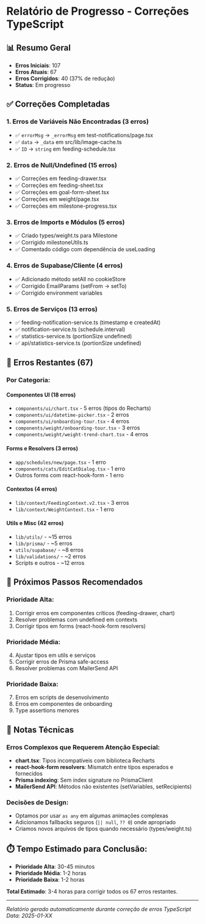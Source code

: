 # Relatório de Progresso - Correções TypeScript

## 📊 Resumo Geral

- **Erros Iniciais**: 107
- **Erros Atuais**: 67
- **Erros Corrigidos**: 40 (37% de redução)
- **Status**: Em progresso

## ✅ Correções Completadas

### 1. Erros de Variáveis Não Encontradas (3 erros)
- ✅ `errorMsg` → `_errorMsg` em test-notifications/page.tsx
- ✅ `data` → `_data` em src/lib/image-cache.ts
- ✅ `ID` → `string` em feeding-schedule.tsx

### 2. Erros de Null/Undefined (15 erros)
- ✅ Correções em feeding-drawer.tsx
- ✅ Correções em feeding-sheet.tsx
- ✅ Correções em goal-form-sheet.tsx
- ✅ Correções em weight/page.tsx
- ✅ Correções em milestone-progress.tsx

### 3. Erros de Imports e Módulos (5 erros)
- ✅ Criado types/weight.ts para Milestone
- ✅ Corrigido milestoneUtils.ts
- ✅ Comentado código com dependência de useLoading

### 4. Erros de Supabase/Cliente (4 erros)
- ✅ Adicionado método setAll no cookieStore
- ✅ Corrigido EmailParams (setFrom → setTo)
- ✅ Corrigido environment variables

### 5. Erros de Serviços (13 erros)
- ✅ feeding-notification-service.ts (timestamp e createdAt)
- ✅ notification-service.ts (schedule.interval)
- ✅ statistics-service.ts (portionSize undefined)
- ✅ api/statistics-service.ts (portionSize undefined)

## 🔄 Erros Restantes (67)

### Por Categoria:

#### Componentes UI (18 erros)
- `components/ui/chart.tsx` - 5 erros (tipos do Recharts)
- `components/ui/datetime-picker.tsx` - 2 erros
- `components/ui/onboarding-tour.tsx` - 4 erros
- `components/weight/onboarding-tour.tsx` - 3 erros
- `components/weight/weight-trend-chart.tsx` - 4 erros

#### Forms e Resolvers (3 erros)
- `app/schedules/new/page.tsx` - 1 erro
- `components/cats/EditCatDialog.tsx` - 1 erro
- Outros forms com react-hook-form - 1 erro

#### Contextos (4 erros)
- `lib/context/FeedingContext.v2.tsx` - 3 erros
- `lib/context/WeightContext.tsx` - 1 erro

#### Utils e Misc (42 erros)
- `lib/utils/` - ~15 erros
- `lib/prisma/` - ~5 erros
- `utils/supabase/` - ~8 erros
- `lib/validations/` - ~2 erros
- Scripts e outros - ~12 erros

## 🎯 Próximos Passos Recomendados

### Prioridade Alta:
1. Corrigir erros em componentes críticos (feeding-drawer, chart)
2. Resolver problemas com undefined em contexts
3. Corrigir tipos em forms (react-hook-form resolvers)

### Prioridade Média:
4. Ajustar tipos em utils e serviços
5. Corrigir erros de Prisma safe-access
6. Resolver problemas com MailerSend API

### Prioridade Baixa:
7. Erros em scripts de desenvolvimento
8. Erros em componentes de onboarding
9. Type assertions menores

## 📝 Notas Técnicas

### Erros Complexos que Requerem Atenção Especial:
- **chart.tsx**: Tipos incompatíveis com biblioteca Recharts
- **react-hook-form resolvers**: Mismatch entre tipos esperados e fornecidos
- **Prisma indexing**: Sem index signature no PrismaClient
- **MailerSend API**: Métodos não existentes (setVariables, setRecipients)

### Decisões de Design:
- Optamos por usar `as any` em algumas animações complexas
- Adicionamos fallbacks seguros (`|| null`, `?? 0`) onde apropriado
- Criamos novos arquivos de tipos quando necessário (types/weight.ts)

## ⏱️ Tempo Estimado para Conclusão:
- **Prioridade Alta**: 30-45 minutos
- **Prioridade Média**: 1-2 horas
- **Prioridade Baixa**: 1-2 horas

**Total Estimado**: 3-4 horas para corrigir todos os 67 erros restantes.

---

*Relatório gerado automaticamente durante correção de erros TypeScript*
*Data: 2025-01-XX*


